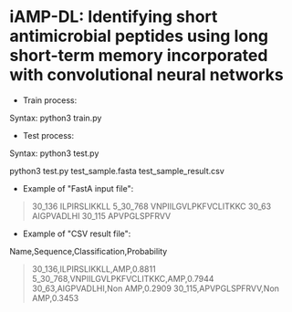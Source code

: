 # iAMP-DL: Identifying short antimicrobial peptides using long short-term memory incorporated with convolutional neural networks
+ Train process:

Syntax: python3 train.py

+ Test process: 

Syntax: python3 test.py <FastA input file> <CSV result file>
  
python3 test.py test_sample.fasta test_sample_result.csv

+ Example of "FastA input file": 

>30_136
ILPIRSLIKKLL
>5_30_768
VNPIILGVLPKFVCLITKKC 
>30_63
AIGPVADLHI
>30_115
APVPGLSPFRVV

+ Example of "CSV result file": 

Name,Sequence,Classification,Probability
>30_136,ILPIRSLIKKLL,AMP,0.8811
>5_30_768,VNPIILGVLPKFVCLITKKC,AMP,0.7944
>30_63,AIGPVADLHI,Non AMP,0.2909
>30_115,APVPGLSPFRVV,Non AMP,0.3453
